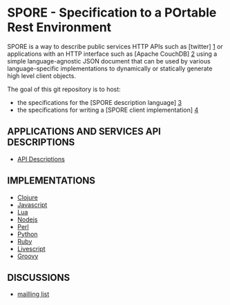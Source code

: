 # SPORE - Specification to a POrtable Rest Environment

SPORE is a way to describe public services HTTP APIs such as [twitter] [1]
or applications with an HTTP interface such as [Apache CouchDB] [2]
using a simple language-agnostic JSON document that can be used by
various language-specific implementations to dynamically or statically
generate high level client objects.

The goal of this git repository is to host:

 * the specifications for the [SPORE description language] [3]
 * the specifications for writing a [SPORE client implementation] [4]

[1]: http://github.com/SPORE/api-description/blob/master/services/twitter.json
[2]: http://github.com/SPORE/api-description/blob/master/apps/couchdb.json
[3]: http://github.com/SPORE/specifications/blob/master/spore_description.pod
[4]: http://github.com/SPORE/specifications/blob/master/spore_implementation.pod

## APPLICATIONS AND SERVICES API DESCRIPTIONS

 *  [API Descriptions](http://github.com/spore/api-description)

## IMPLEMENTATIONS

 * [Clojure](http://github.com/ngrunwald/clj-spore)
 * [Javascript](http://github.com/nikopol/jquery-spore)
 * [Lua](http://github.com/fperrad/lua-Spore/)
 * [Nodejs](http://github.com/francois2metz/node-spore)
 * [Perl](http://github.com/franckcuny/net-http-spore)
 * [Python](http://github.com/agrausem/britney)
 * [Ruby](http://github.com/sukria/Ruby-Spore)
 * [Livescript](https://github.com/unistra/ls-spore)
 * [Groovy](https://github.com/geoffroybeck/gspore)

## DISCUSSIONS

 * [mailling list](http://groups.google.com/group/spore-rest)
